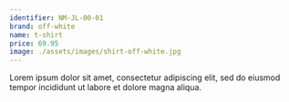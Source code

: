 ```yaml
---
identifier: NM-JL-00-01
brand: off-white
name: t-shirt
price: 69.95
image: ./assets/images/shirt-off-white.jpg
---
```

Lorem ipsum dolor sit amet, consectetur adipiscing elit, sed do eiusmod tempor incididunt ut labore et dolore magna aliqua.
